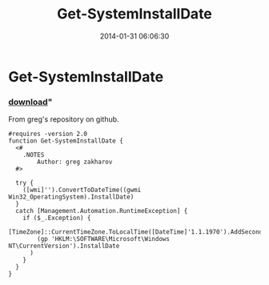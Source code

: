﻿---
pid:            4863
parent:         0
children:       
poster:         Janny
title:          Get-SystemInstallDate
date:           2014-01-31 06:06:30
format:         posh
---

# Get-SystemInstallDate

### [download](4863.ps1)"

From greg's repository on github.

```posh
#requires -version 2.0
function Get-SystemInstallDate {
  <#
    .NOTES
        Author: greg zakharov
  #>
  
  try {
    ([wmi]'').ConvertToDateTime((gwmi Win32_OperatingSystem).InstallDate)
  }
  catch [Management.Automation.RuntimeException] {
    if ($_.Exception) {
      [TimeZone]::CurrentTimeZone.ToLocalTime([DateTime]'1.1.1970').AddSeconds(
        (gp 'HKLM:\SOFTWARE\Microsoft\Windows NT\CurrentVersion').InstallDate
      )
    }
  }
}
```
